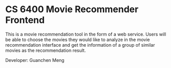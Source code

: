 # CS 6400 Movie Recommender Frontend
This is a movie recommendation tool in the form of a web service. Users will be able to choose the movies they would like to analyze in the movie recommendation interface and get the information of a group of similar movies as the recommendation result.

Developer: Guanchen Meng
